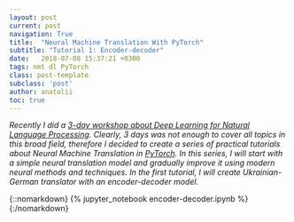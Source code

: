 ```yaml
---
layout: post
current: post
navigation: True
title:  "Neural Machine Translation With PyTorch"
subtitle: "Tutorial 1: Encoder-decoder"
date:   2018-07-08 15:37:21 +0300
tags: nmt dl PyTorch
class: post-template
subclass: 'post'
author: anatolii
toc: true
---
```


*Recently I did a [3-day workshop about Deep Learning for Natural Language Processing](https://github.com/tsdaemon/dl-nlp-2018).
Clearly, 3 days was not enough to cover all topics in this broad field, therefore
I decided to create a series of practical tutorials about Neural Machine Translation
in [PyTorch](https://pytorch.org/). In this series, I will start with a simple neural
translation model and gradually improve it using
modern neural methods and techniques. In the first tutorial, I will create
Ukrainian-German translator with an encoder-decoder model.*

{::nomarkdown}
{% jupyter_notebook encoder-decoder.ipynb %}
{:/nomarkdown}
